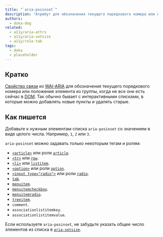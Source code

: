 ```yaml
---
title: "`aria-posinset`"
description: "Атрибут для обозначения текущего порядкового номера или положения элемента из группы, особенно когда не все они есть сейчас на странице."
authors:
  - doka-dog
related:
  - a11y/aria-attrs
  - a11y/aria-setsize
  - a11y/role-tab
tags:
  - doka
  - placeholder
---
```


## Кратко

[Свойство связи](/a11y/aria-attrs/#atributy-svyazi) из [WAI-ARIA](/a11y/aria-intro/#specifikaciya) для обозначения текущего порядкового номера или положения элемента из группы, когда не все они есть сейчас в [DOM](/js/dom/). Так обычно бывает с интерактивными списками, в которые можно добавлять новые пункты и удалять старые.

## Как пишется

Добавьте к нужным элементам списка `aria-posinset` со значением в виде целого числа. Например, `1`, `2` или `3`.

`aria-posinset` можно задавать только некоторым тегам и ролям:

- [`<article>`](/html/article/) или роли [`article`](/a11y/role-article/).
- [`<tr>`](/html/tables/#tr) или [`row`](/a11y/role-row/).
- [`<li>`](/html/li/) или [`listitem`](/a11y/role-listitem/).
- [`<option>`](/html/option/) или роли [`option`](/a11y/role-option/).
- [`<input type="radio">`](/html/input/#type) или роли [`radio`](/a11y/role-radio/).
- [`tab`](/a11y/role-tab/).
- [`menuitem`](/a11y/role-menuitem/).
- [`menuitemcheckbox`](/a11y/role-menuitemcheckbox/).
- [`menuitemradio`](/a11y/role-menuitemradio/).
- [`treeitem`](/a11y/role-treeitem/).
- `comment`.
- `associationlistitemkey`.
- `associationlistitemvalue`.

Если используете `aria-posinset`, не забудьте указать общее число элементов из списка в [`aria-setsize`](/a11y/aria-setsize/).
